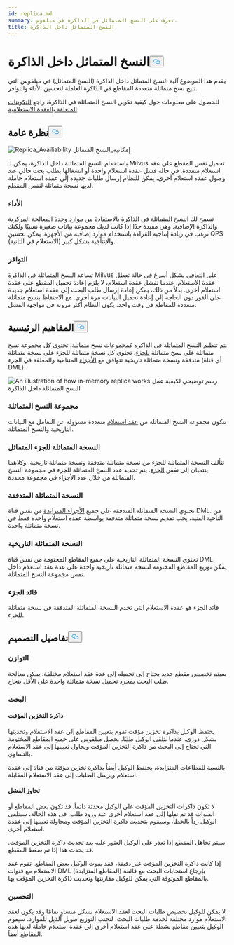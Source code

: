 ```yaml
---
id: replica.md
summary: تعرف على النسخ المتماثل في الذاكرة في ميلفوس.
title: النسخ المتماثل داخل الذاكرة
---
```


<h1 id="In-Memory-Replica" class="common-anchor-header">النسخ المتماثل داخل الذاكرة<button data-href="#In-Memory-Replica" class="anchor-icon" translate="no">
      <svg translate="no"
        aria-hidden="true"
        focusable="false"
        height="20"
        version="1.1"
        viewBox="0 0 16 16"
        width="16"
      >
        <path
          fill="#0092E4"
          fill-rule="evenodd"
          d="M4 9h1v1H4c-1.5 0-3-1.69-3-3.5S2.55 3 4 3h4c1.45 0 3 1.69 3 3.5 0 1.41-.91 2.72-2 3.25V8.59c.58-.45 1-1.27 1-2.09C10 5.22 8.98 4 8 4H4c-.98 0-2 1.22-2 2.5S3 9 4 9zm9-3h-1v1h1c1 0 2 1.22 2 2.5S13.98 12 13 12H9c-.98 0-2-1.22-2-2.5 0-.83.42-1.64 1-2.09V6.25c-1.09.53-2 1.84-2 3.25C6 11.31 7.55 13 9 13h4c1.45 0 3-1.69 3-3.5S14.5 6 13 6z"
        ></path>
      </svg>
    </button></h1><p>يقدم هذا الموضوع آلية النسخ المتماثل داخل الذاكرة (النسخ المتماثل) في ميلفوس التي تتيح نسخ متماثلة متعددة المقاطع في الذاكرة العاملة لتحسين الأداء والتوافر.</p>
<p>للحصول على معلومات حول كيفية تكوين النسخ المتماثلة في الذاكرة، راجع <a href="/docs/ar/v2.5.x/configure_querynode.md#queryNodereplicas">التكوينات المتعلقة بالعقدة الاستعلامية</a>.</p>
<h2 id="Overview" class="common-anchor-header">نظرة عامة<button data-href="#Overview" class="anchor-icon" translate="no">
      <svg translate="no"
        aria-hidden="true"
        focusable="false"
        height="20"
        version="1.1"
        viewBox="0 0 16 16"
        width="16"
      >
        <path
          fill="#0092E4"
          fill-rule="evenodd"
          d="M4 9h1v1H4c-1.5 0-3-1.69-3-3.5S2.55 3 4 3h4c1.45 0 3 1.69 3 3.5 0 1.41-.91 2.72-2 3.25V8.59c.58-.45 1-1.27 1-2.09C10 5.22 8.98 4 8 4H4c-.98 0-2 1.22-2 2.5S3 9 4 9zm9-3h-1v1h1c1 0 2 1.22 2 2.5S13.98 12 13 12H9c-.98 0-2-1.22-2-2.5 0-.83.42-1.64 1-2.09V6.25c-1.09.53-2 1.84-2 3.25C6 11.31 7.55 13 9 13h4c1.45 0 3-1.69 3-3.5S14.5 6 13 6z"
        ></path>
      </svg>
    </button></h2><p>
  
   <span class="img-wrapper"> <img translate="no" src="/docs/v2.5.x/assets/replica_availability.jpg" alt="Replica_Availiability" class="doc-image" id="replica_availiability" />
   </span> <span class="img-wrapper"> <span>إمكانية_النسخ المتماثل</span> </span></p>
<p>باستخدام النسخ المتماثلة داخل الذاكرة، يمكن لـ Milvus تحميل نفس المقطع على عقد استعلام متعددة. في حالة فشل عقدة استعلام واحدة أو انشغالها بطلب بحث حالي عند وصول عقدة استعلام أخرى، يمكن للنظام إرسال طلبات جديدة إلى عقدة استعلام خاملة لديها نسخة متماثلة لنفس المقطع.</p>
<h3 id="Performance" class="common-anchor-header">الأداء</h3><p>تسمح لك النسخ المتماثلة في الذاكرة بالاستفادة من موارد وحدة المعالجة المركزية والذاكرة الإضافية. وهي مفيدة جدًا إذا كانت لديك مجموعة بيانات صغيرة نسبيًا ولكنك ترغب في زيادة إنتاجية القراءة باستخدام موارد إضافية من الأجهزة. يمكن تحسين QPS (الاستعلام في الثانية) والإنتاجية بشكل كبير.</p>
<h3 id="Availability" class="common-anchor-header">التوافر</h3><p>تساعد النسخ المتماثلة في الذاكرة Milvus على التعافي بشكل أسرع في حالة تعطل عقدة الاستعلام. عندما تفشل عقدة استعلام، لا يلزم إعادة تحميل المقطع على عقدة استعلام أخرى. بدلاً من ذلك، يمكن إعادة إرسال طلب البحث إلى عقدة استعلام جديدة على الفور دون الحاجة إلى إعادة تحميل البيانات مرة أخرى. مع الاحتفاظ بنسخ متماثلة متعددة للمقاطع في وقت واحد، يكون النظام أكثر مرونة في مواجهة الفشل.</p>
<h2 id="Key-Concepts" class="common-anchor-header">المفاهيم الرئيسية<button data-href="#Key-Concepts" class="anchor-icon" translate="no">
      <svg translate="no"
        aria-hidden="true"
        focusable="false"
        height="20"
        version="1.1"
        viewBox="0 0 16 16"
        width="16"
      >
        <path
          fill="#0092E4"
          fill-rule="evenodd"
          d="M4 9h1v1H4c-1.5 0-3-1.69-3-3.5S2.55 3 4 3h4c1.45 0 3 1.69 3 3.5 0 1.41-.91 2.72-2 3.25V8.59c.58-.45 1-1.27 1-2.09C10 5.22 8.98 4 8 4H4c-.98 0-2 1.22-2 2.5S3 9 4 9zm9-3h-1v1h1c1 0 2 1.22 2 2.5S13.98 12 13 12H9c-.98 0-2-1.22-2-2.5 0-.83.42-1.64 1-2.09V6.25c-1.09.53-2 1.84-2 3.25C6 11.31 7.55 13 9 13h4c1.45 0 3-1.69 3-3.5S14.5 6 13 6z"
        ></path>
      </svg>
    </button></h2><p>يتم تنظيم النسخ المتماثلة في الذاكرة كمجموعات نسخ متماثلة. تحتوي كل مجموعة نسخ متماثلة على نسخ متماثلة <a href="https://milvus.io/docs/v2.1.x/glossary.md#Sharding">للجزء</a>. تحتوي كل نسخة متماثلة للجزء على نسخة متماثلة متدفقة ونسخة متماثلة تاريخية تتوافق مع <a href="https://milvus.io/docs/v2.1.x/glossary.md#Segment">الأجزاء</a> المتنامية والمغلقة في الجزء (أي قناة DML).</p>
<p>
  
   <span class="img-wrapper"> <img translate="no" src="/docs/v2.5.x/assets/replica_group.png" alt="An illustration of how in-memory replica works" class="doc-image" id="an-illustration-of-how-in-memory-replica-works" />
   </span> <span class="img-wrapper"> <span>رسم توضيحي لكيفية عمل النسخ المتماثلة داخل الذاكرة</span> </span></p>
<h3 id="Replica-group" class="common-anchor-header">مجموعة النسخ المتماثلة</h3><p>تتكون مجموعة النسخ المتماثلة من <a href="https://milvus.io/docs/v2.1.x/four_layers.md#Query-node">عقد استعلام</a> متعددة مسؤولة عن التعامل مع البيانات التاريخية والنسخ المتماثلة.</p>
<h3 id="Shard-replica" class="common-anchor-header">النسخة المتماثلة للجزء المتماثل</h3><p>تتألف النسخة المتماثلة للجزء من نسخة متماثلة متدفقة ونسخة متماثلة تاريخية، وكلاهما ينتميان إلى نفس <a href="https://milvus.io/blog/deep-dive-1-milvus-architecture-overview.md#Shard">الجزء</a>. يتم تحديد عدد النسخ المتماثلة للجزء في مجموعة النسخ المتماثلة من خلال عدد الأجزاء في مجموعة محددة.</p>
<h3 id="Streaming-replica" class="common-anchor-header">النسخة المتماثلة المتدفقة</h3><p>تحتوي النسخة المتماثلة المتدفقة على جميع <a href="https://milvus.io/docs/v2.1.x/glossary.md#Segment">الأجزاء المتزايدة</a> من نفس قناة DML. من الناحية الفنية، يجب تقديم نسخة متماثلة متدفقة بواسطة عقدة استعلام واحدة فقط في نسخة متماثلة واحدة.</p>
<h3 id="Historical-replica" class="common-anchor-header">النسخة المتماثلة التاريخية</h3><p>تحتوي النسخة المتماثلة التاريخية على جميع المقاطع المختومة من نفس قناة DML. يمكن توزيع المقاطع المختومة لنسخة متماثلة تاريخية واحدة على عدة عقد استعلام داخل نفس مجموعة النسخ المتماثلة.</p>
<h3 id="Shard-leader" class="common-anchor-header">قائد الجزء</h3><p>قائد الجزء هو عقدة الاستعلام التي تخدم النسخة المتماثلة المتدفقة في نسخة متماثلة للجزء.</p>
<h2 id="Design-Details" class="common-anchor-header">تفاصيل التصميم<button data-href="#Design-Details" class="anchor-icon" translate="no">
      <svg translate="no"
        aria-hidden="true"
        focusable="false"
        height="20"
        version="1.1"
        viewBox="0 0 16 16"
        width="16"
      >
        <path
          fill="#0092E4"
          fill-rule="evenodd"
          d="M4 9h1v1H4c-1.5 0-3-1.69-3-3.5S2.55 3 4 3h4c1.45 0 3 1.69 3 3.5 0 1.41-.91 2.72-2 3.25V8.59c.58-.45 1-1.27 1-2.09C10 5.22 8.98 4 8 4H4c-.98 0-2 1.22-2 2.5S3 9 4 9zm9-3h-1v1h1c1 0 2 1.22 2 2.5S13.98 12 13 12H9c-.98 0-2-1.22-2-2.5 0-.83.42-1.64 1-2.09V6.25c-1.09.53-2 1.84-2 3.25C6 11.31 7.55 13 9 13h4c1.45 0 3-1.69 3-3.5S14.5 6 13 6z"
        ></path>
      </svg>
    </button></h2><h3 id="Balance" class="common-anchor-header">التوازن</h3><p>سيتم تخصيص مقطع جديد يحتاج إلى تحميله إلى عدة عقد استعلام مختلفة. يمكن معالجة طلب البحث بمجرد تحميل نسخة متماثلة واحدة على الأقل بنجاح.</p>
<h3 id="Search" class="common-anchor-header">البحث</h3><h4 id="Cache" class="common-anchor-header">ذاكرة التخزين المؤقت</h4><p>يحتفظ الوكيل بذاكرة تخزين مؤقت تقوم بتعيين المقاطع إلى عقد الاستعلام وتحديثها بشكل دوري. عندما يتلقى الوكيل طلبًا، يحصل ميلفوس على جميع المقاطع المختومة التي تحتاج إلى البحث من ذاكرة التخزين المؤقت ويحاول تعيينها إلى عقد الاستعلام بالتساوي.</p>
<p>بالنسبة للقطاعات المتزايدة، يحتفظ الوكيل أيضاً بذاكرة تخزين مؤقتة من قناة إلى عقدة استعلام ويرسل الطلبات إلى عقد الاستعلام المقابلة.</p>
<h4 id="Failover" class="common-anchor-header">تجاوز الفشل</h4><p>لا تكون ذاكرات التخزين المؤقت على الوكيل محدثة دائماً. قد تكون بعض المقاطع أو القنوات قد تم نقلها إلى عقد استعلام أخرى عند ورود طلب. في هذه الحالة، سيتلقى الوكيل رداً بالخطأ، وسيقوم بتحديث ذاكرة التخزين المؤقت ومحاولة تعيينها إلى عقدة استعلام أخرى.</p>
<p>سيتم تجاهل المقطع إذا تعذر على الوكيل العثور عليه بعد تحديث ذاكرة التخزين المؤقت. قد يحدث هذا إذا تم ضغط المقطع.</p>
<p>إذا كانت ذاكرة التخزين المؤقت غير دقيقة، فقد يفوت الوكيل بعض المقاطع. تقوم عقد الاستعلام مع قنوات DML (المقاطع المتزايدة) بإرجاع استجابات البحث مع قائمة بالمقاطع الموثوقة التي يمكن للوكيل مقارنتها وتحديث ذاكرة التخزين المؤقت بها.</p>
<h3 id="Enhancement" class="common-anchor-header">التحسين</h3><p>لا يمكن للوكيل تخصيص طلبات البحث لعقد الاستعلام بشكل متساوٍ تمامًا وقد يكون لعقد الاستعلام موارد مختلفة لخدمة طلبات البحث. لتجنب التوزيع طويل الذيل للموارد، سيقوم الوكيل بتعيين مقاطع نشطة على عقد استعلام أخرى إلى عقدة استعلام خاملة لديها هذه المقاطع أيضاً.</p>
